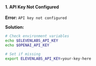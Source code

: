 #### 1. API Key Not Configured

**Error:** `API key not configured`

**Solution:**
```bash
# Check environment variables
echo $ELEVENLABS_API_KEY
echo $OPENAI_API_KEY

# Set if missing
export ELEVENLABS_API_KEY=your-key-here
```
